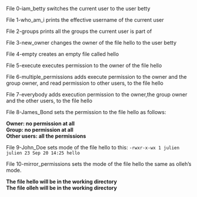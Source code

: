 File 0-iam_betty switches the current user to the user betty

File 1-who_am_i prints the effective username of the current user

File 2-groups prints all the groups the current user is part of

File 3-new_owner changes the owner of the file hello to the user betty

File 4-empty creates an empty file called hello

File 5-execute executes permission to the owner of the file hello

File 6-multiple_permissions adds execute permission to the owner and the group owner, and read permission to other users, to the file hello

File 7-everybody adds execution permission to the owner,the group owner and the other users, to the file hello

File 8-James_Bond sets the permission to the file hello as follows:

<b>Owner: no permission at all</b></br>
<b>Group: no permission at all</b></br>
<b>Other users: all the permissions</b>

File 9-John_Doe sets mode of the file hello to this:
```-rwxr-x-wx 1 julien julien 23 Sep 20 14:25 hello```

File 10-mirror_permissions sets the mode of the file hello the same as olleh’s mode.

<b>The file hello will be in the working directory</b></br>
<b>The file olleh will be in the working directory</b>

